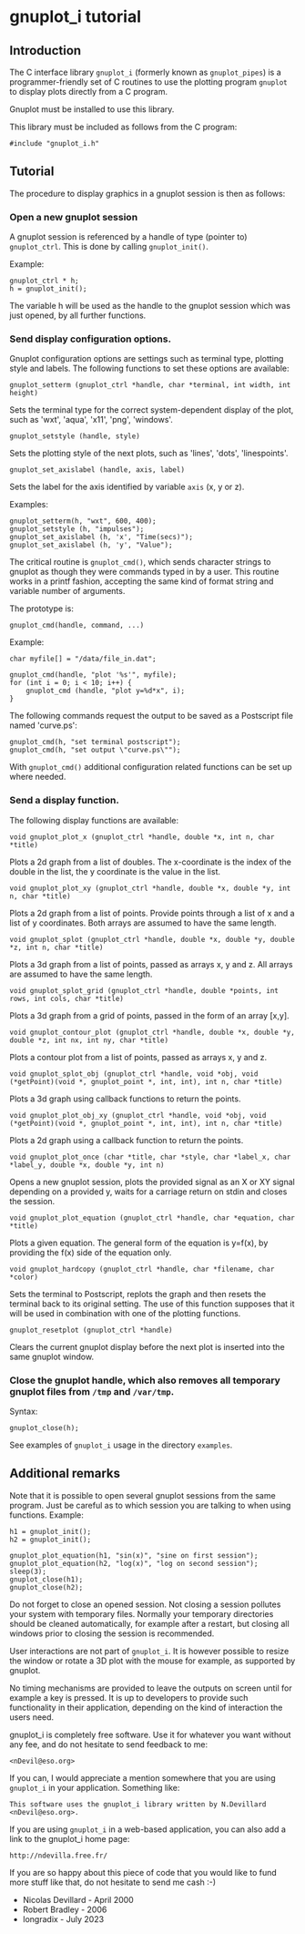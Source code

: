 gnuplot_i tutorial
==================

Introduction
------------

The C interface library `gnuplot_i` (formerly known as `gnuplot_pipes`) is a programmer-friendly set of C routines to use the plotting program `gnuplot` to display plots directly from a C program.

Gnuplot must be installed to use this library.

This library must be included as follows from the C program:

    #include "gnuplot_i.h"


Tutorial
--------

The procedure to display graphics in a gnuplot session is then as follows:

### Open a new gnuplot session

  A gnuplot session is referenced by a handle of type (pointer to) `gnuplot_ctrl`. This is done by calling `gnuplot_init()`.

  Example:

    gnuplot_ctrl * h;
    h = gnuplot_init();

  The variable h will be used as the handle to the gnuplot session which was just opened, by all further functions.


### Send display configuration options. 

  Gnuplot configuration options are settings such as terminal type, plotting style and labels.
  The following functions to set these options are available:

    gnuplot_setterm (gnuplot_ctrl *handle, char *terminal, int width, int height)

  Sets the terminal type for the correct system-dependent display of the plot, such as 'wxt', 'aqua', 'x11', 'png', 'windows'.

    gnuplot_setstyle (handle, style)

  Sets the plotting style of the next plots, such as 'lines', 'dots', 'linespoints'.

    gnuplot_set_axislabel (handle, axis, label)

  Sets the label for the axis identified by variable `axis` (x, y or z).

  Examples:

    gnuplot_setterm(h, "wxt", 600, 400);
    gnuplot_setstyle (h, "impulses");
    gnuplot_set_axislabel (h, 'x', "Time(secs)");
    gnuplot_set_axislabel (h, 'y', "Value");

  The critical routine is `gnuplot_cmd()`, which sends character strings to gnuplot as though they were commands typed in by a user. This routine works in a printf fashion, accepting the same kind of format string and variable number of arguments.

  The prototype is:

    gnuplot_cmd(handle, command, ...)

  Example:

    char myfile[] = "/data/file_in.dat";
    
    gnuplot_cmd(handle, "plot '%s'", myfile);
    for (int i = 0; i < 10; i++) {
        gnuplot_cmd (handle, "plot y=%d*x", i);
    }

  The following commands request the output to be saved as a Postscript file named 'curve.ps':

    gnuplot_cmd(h, "set terminal postscript");
    gnuplot_cmd(h, "set output \"curve.ps\"");

  With `gnuplot_cmd()` additional configuration related functions can be set up where needed.


### Send a display function.

  The following display functions are available:

    void gnuplot_plot_x (gnuplot_ctrl *handle, double *x, int n, char *title)

  Plots a 2d graph from a list of doubles. The x-coordinate is the index of the double in the list, the y coordinate is the value in the list.

    void gnuplot_plot_xy (gnuplot_ctrl *handle, double *x, double *y, int n, char *title)

  Plots a 2d graph from a list of points. Provide points through a list of x and a list of y coordinates. Both arrays are assumed to have the same length.

    void gnuplot_splot (gnuplot_ctrl *handle, double *x, double *y, double *z, int n, char *title)

  Plots a 3d graph from a list of points, passed as arrays x, y and z. All arrays are assumed to have the same length.

    void gnuplot_splot_grid (gnuplot_ctrl *handle, double *points, int rows, int cols, char *title)

  Plots a 3d graph from a grid of points, passed in the form of an array [x,y].

    void gnuplot_contour_plot (gnuplot_ctrl *handle, double *x, double *y, double *z, int nx, int ny, char *title)

  Plots a contour plot from a list of points, passed as arrays x, y and z.

    void gnuplot_splot_obj (gnuplot_ctrl *handle, void *obj, void (*getPoint)(void *, gnuplot_point *, int, int), int n, char *title)

  Plots a 3d graph using callback functions to return the points.

    void gnuplot_plot_obj_xy (gnuplot_ctrl *handle, void *obj, void (*getPoint)(void *, gnuplot_point *, int, int), int n, char *title)

  Plots a 2d graph using a callback function to return the points.

    void gnuplot_plot_once (char *title, char *style, char *label_x, char *label_y, double *x, double *y, int n)

  Opens a new gnuplot session, plots the provided signal as an X or XY signal depending on a provided y, waits for a carriage return on stdin and closes the session.

    void gnuplot_plot_equation (gnuplot_ctrl *handle, char *equation, char *title)

  Plots a given equation. The general form of the equation is y=f(x), by providing the f(x) side of the equation only.

    void gnuplot_hardcopy (gnuplot_ctrl *handle, char *filename, char *color)

  Sets the terminal to Postscript, replots the graph and then resets the terminal back to its original setting. The use of this function supposes that it will be used in combination with one of the plotting functions.

    gnuplot_resetplot (gnuplot_ctrl *handle)

  Clears the current gnuplot display before the next plot is inserted into the same gnuplot window.


### Close the gnuplot handle, which also removes all temporary gnuplot files from `/tmp` and `/var/tmp`.

  Syntax:

    gnuplot_close(h);


See examples of `gnuplot_i` usage in the directory `examples`.


Additional remarks
------------------

Note that it is possible to open several gnuplot sessions from the same program. Just be careful as to which session you are talking to when using functions. Example:

    h1 = gnuplot_init();
    h2 = gnuplot_init();

    gnuplot_plot_equation(h1, "sin(x)", "sine on first session");
    gnuplot_plot_equation(h2, "log(x)", "log on second session");
    sleep(3);
    gnuplot_close(h1);
    gnuplot_close(h2);

Do not forget to close an opened session. Not closing a session pollutes your system with temporary files. Normally your temporary directories should be cleaned automatically, for example after a restart, but closing all windows prior to closing the session is recommended.

User interactions are not part of `gnuplot_i`. It is however possible to resize the window or rotate a 3D plot with the mouse for example, as supported by gnuplot.

No timing mechanisms are provided to leave the outputs on screen until for example a key is pressed. It is up to developers to provide such functionality in their application, depending on the kind of interaction the users need.

gnuplot_i is completely free software. Use it for whatever you want without any fee, and do not hesitate to send feedback to me:

    <nDevil@eso.org>

If you can, I would appreciate a mention somewhere that you are using `gnuplot_i` in your application. Something like:

    This software uses the gnuplot_i library written by N.Devillard <nDevil@eso.org>.

If you are using `gnuplot_i` in a web-based application, you can also add a link to the gnuplot_i home page:

    http://ndevilla.free.fr/

If you are so happy about this piece of code that you would like to fund more stuff like that, do not hesitate to send me cash :-)


* Nicolas Devillard - April 2000
* Robert Bradley - 2006
* longradix - July 2023
